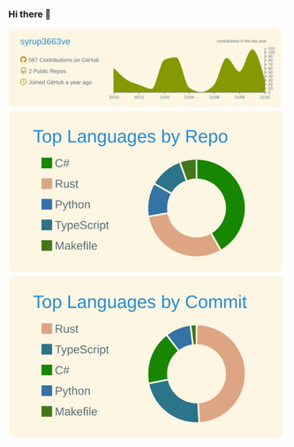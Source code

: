 ### Hi there 👋

[![](https://raw.githubusercontent.com/syrup3663ve/syrup3663ve/main/profile-summary-card-output/solarized/0-profile-details.svg)](https://github.com/vn7n24fzkq/github-profile-summary-cards)
[![](https://raw.githubusercontent.com/syrup3663ve/syrup3663ve/main/profile-summary-card-output/solarized/1-repos-per-language.svg)](https://github.com/vn7n24fzkq/github-profile-summary-cards) [![](https://raw.githubusercontent.com/syrup3663ve/syrup3663ve/main/profile-summary-card-output/solarized/2-most-commit-language.svg)](https://github.com/vn7n24fzkq/github-profile-summary-cards)

